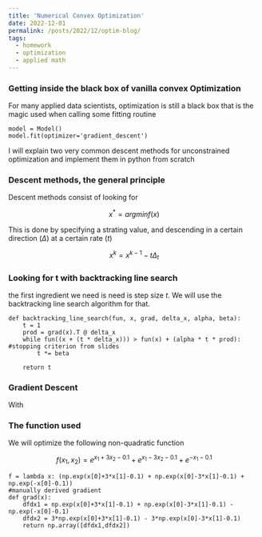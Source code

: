 ```yaml
---
title: 'Numerical Convex Optimization'
date: 2022-12-01
permalink: /posts/2022/12/optim-blog/
tags:
  - homework
  - optimization
  - applied math
---
```


### Getting inside the black box of vanilla convex Optimization

For many applied data scientists, optimization is still a black box that is the magic used when calling some fitting routine

```
model = Model()
model.fit(optimizer='gradient_descent')
```

I will explain two very common descent methods for unconstrained optimization and implement them in python from scratch

### Descent methods, the general principle

Descent methods consist of looking for 

$$x^* = argmin f(x) $$

This is done by specifying a strating value, and descending in a certain direction ($\Delta$) at a certain rate ($t$)

$$ x^k = x^{k-1}-t\Delta_t $$

### Looking for t with backtracking line search

the first ingredient we need is need is step size $t$. We will use the backtracking line search algorithm for that. 

```
def backtracking_line_search(fun, x, grad, delta_x, alpha, beta):
    t = 1
    prod = grad(x).T @ delta_x
    while fun((x + (t * delta_x))) > fun(x) + (alpha * t * prod): #stopping criterion from slides
        t *= beta

    return t
```

### Gradient Descent

With


### The function used

We will optimize the following non-quadratic function

$$ f(x_1,x_2) = e^{x_1+3x_2-0.1} + e^{x_1-3x_2-0.1} + e^{-x_1-0.1} $$


```
f = lambda x: (np.exp(x[0]+3*x[1]-0.1) + np.exp(x[0]-3*x[1]-0.1) + np.exp(-x[0]-0.1))
#manually derived gradient 
def grad(x):
    dfdx1 = np.exp(x[0]+3*x[1]-0.1) + np.exp(x[0]-3*x[1]-0.1) - np.exp(-x[0]-0.1)
    dfdx2 = 3*np.exp(x[0]+3*x[1]-0.1) - 3*np.exp(x[0]-3*x[1]-0.1)
    return np.array([dfdx1,dfdx2])
```